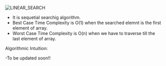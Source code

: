 ![LINEAR_SEARCH](https://img.shields.io/badge/LINEAR-SEARCH-orange)

- It is sequetial searchig algorithm.
- Best Case Time Complexity is O(1) when the searched elemnt is the first element of array.
- Worst Case Time Complexity is O(n) when we have to traverse till the last element of array.


Algorithmic Intuition:

-To be updated soon!!





